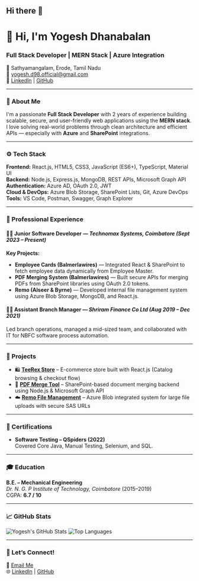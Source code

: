 ## Hi there 👋
# 👋 Hi, I'm Yogesh Dhanabalan  
### Full Stack Developer | MERN Stack | Azure Integration

📍 Sathyamangalam, Erode, Tamil Nadu  
📧 [yogesh.d98.official@gmail.com](mailto:yogesh.d98.official@gmail.com)  
🔗 [LinkedIn](https://www.linkedin.com/in/yogesh-d-7a0636224) | [GitHub](https://github.com/yogesh-d98)

---

### 🧠 About Me
I'm a passionate **Full Stack Developer** with 2 years of experience building scalable, secure, and user-friendly web applications using the **MERN stack**.  
I love solving real-world problems through clean architecture and efficient APIs — especially with **Azure** and **SharePoint** integrations.

---

### ⚙️ Tech Stack

**Frontend:** React.js, HTML5, CSS3, JavaScript (ES6+), TypeScript, Material UI  
**Backend:** Node.js, Express.js, MongoDB, REST APIs, Microsoft Graph API  
**Authentication:** Azure AD, OAuth 2.0, JWT  
**Cloud & DevOps:** Azure Blob Storage, SharePoint Lists, Git, Azure DevOps  
**Tools:** VS Code, Postman, Swagger, Graph Explorer

---

### 💼 Professional Experience

#### 👨‍💻 Junior Software Developer — *Technomax Systems, Coimbatore (Sept 2023 – Present)*  
**Key Projects:**

- **Employee Cards (Balmerlawires)** — Integrated React & SharePoint to fetch employee data dynamically from Employee Master.  
- **PDF Merging System (Balmerlawires)** — Built secure APIs for merging PDFs from SharePoint libraries using OAuth 2.0 tokens.  
- **Remo (Alseer & Byrne)** — Developed internal file management system using Azure Blob Storage, MongoDB, and React.js.

#### 🧑‍💼 Assistant Branch Manager — *Shriram Finance Co Ltd (Aug 2019 – Dec 2021)*  
Led branch operations, managed a mid-sized team, and collaborated with IT for NBFC software process automation.

---

### 🧪 Projects

- 🛍️ **[TeeRex Store](#)** – E-commerce store built with React.js (Catalog browsing & checkout flow)  
- 🧾 **[PDF Merge Tool](#)** – SharePoint-based document merging backend using Node.js & Microsoft Graph API  
- ☁️ **[Remo File Management](#)** – Azure Blob integrated system for large file uploads with secure SAS URLs  

---

### 🏅 Certifications

- **Software Testing – QSpiders (2022)**  
  Covered Core Java, Manual Testing, Selenium, and SQL.

---

### 🎓 Education

**B.E. – Mechanical Engineering**  
*Dr. N. G. P Institute of Technology, Coimbatore* (2015–2019)  
CGPA: **6.7 / 10**

---

### 📈 GitHub Stats

![Yogesh's GitHub Stats](https://github-readme-stats.vercel.app/api?username=yogesh-d98&show_icons=true&theme=react)
![Top Languages](https://github-readme-stats.vercel.app/api/top-langs/?username=yogesh-d98&layout=compact&theme=react)

---

### 💬 Let’s Connect!
💌 [Email Me](mailto:yogesh.d98.official@gmail.com)  
🌐 [LinkedIn](https://www.linkedin.com/in/yogesh-d-7a0636224) | [GitHub](https://github.com/yogesh-d98)

